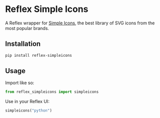 # Reflex Simple Icons

A Reflex wrapper for [Simple Icons](https://simpleicons.org/), the best library of SVG icons from the most popular brands. 

## Installation

```bash
pip install reflex-simpleicons
```

## Usage

Import like so:

```python
from reflex_simpleicons import simpleicons
```

Use in your Reflex UI:

```python
simpleicons("python")
```